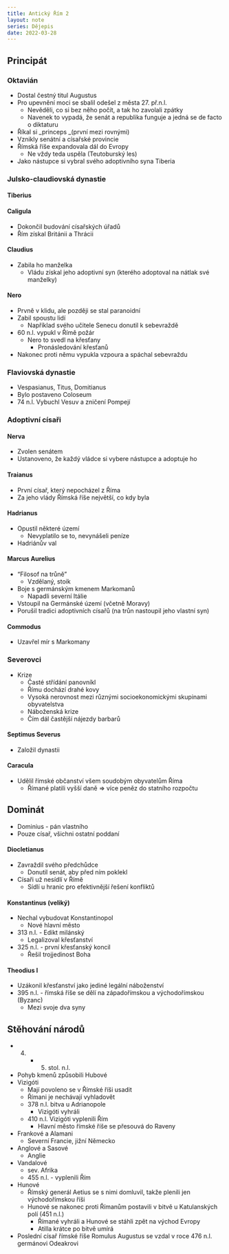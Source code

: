 ```yaml
---
title: Antický Řím 2
layout: note
series: Dějepis
date: 2022-03-28
---
```


## Principát
### Oktavián
- Dostal čestný titul Augustus
- Pro upevnění moci se sbalil odešel z města 27. př.n.l.
    - Nevěděli, co si bez něho počít, a tak ho zavolali zpátky
    - Navenek to vypadá, že senát a republika funguje a jedná se de facto o diktaturu
- Říkal si _princeps _(první mezi rovnými)
- Vznikly senátní a císařské provincie
- Římská říše expandovala dál do Evropy
    - Ne vždy teda uspěla (Teutoburský les)
- Jako nástupce si vybral svého adoptivního syna Tiberia


### Julsko-claudiovská dynastie
#### Tiberius

#### Caligula
- Dokončil budování císařských úřadů
- Řím získal Británii a Thrácii


#### Claudius
- Zabila ho manželka
    - Vládu získal jeho adoptivní syn (kterého adoptoval na nátlak své manželky)


#### Nero
- Prvně v klidu, ale později se stal paranoidní
- Zabil spoustu lidí
    - Například svého učitele Senecu donutil k sebevraždě
- 60 n.l. vypukl v Římě požár
    - Nero to svedl na křesťany
        - Pronásledování křesťanů
- Nakonec proti němu vypukla vzpoura a spáchal sebevraždu


### Flaviovská dynastie
- Vespasianus, Titus, Domitianus
- Bylo postaveno Coloseum
- 74 n.l. Vybuchl Vesuv a zničení Pompejí


### Adoptivní císaři


#### Nerva
- Zvolen senátem
- Ustanoveno, že každý vládce si vybere nástupce a adoptuje ho


#### Traianus
- První císař, který nepocházel z Říma
- Za jeho vlády Římská říše největší, co kdy byla


#### Hadrianus
- Opustil některé území
    - Nevyplatilo se to, nevynášeli peníze
- Hadriánův val


#### Marcus Aurelius

- “Filosof na trůně”
    - Vzdělaný, stoik
- Boje s germánským kmenem Markomanů
    - Napadli severní Itálie
- Vstoupil na Germánské území (včetně Moravy)
- Porušil tradici adoptivních císařů (na trůn nastoupil jeho vlastní syn)


#### Commodus
- Uzavřel mír s Markomany

### Severovci

- Krize
    - Časté střídání panovníkl
    - Římu dochází drahé kovy
    - Vysoká nerovnost mezi různými socioekonomickými skupinami obyvatelstva
    - Náboženská krize
    - Čím dál častější nájezdy barbarů


#### Septimus Severus

- Založil dynastii


#### Caracula
- Udělil římské občanství všem soudobým obyvatelům Říma
    - Římané platili vyšší daně => více peněz do statního rozpočtu


## Dominát
- Dominius - pán vlastního
- Pouze císař, všichni ostatní poddaní


#### Diocletianus
- Zavraždil svého předchůdce
    - Donutil senát, aby před ním poklekl
- Císaři už nesídlí v Římě
    - Sídlí u hranic pro efektivnější řešení konfliktů


#### Konstantinus (veliký)
- Nechal vybudovat Konstantinopol
    - Nové hlavní město
- 313 n.l. - Edikt milánský
    - Legalizoval křesťanství
- 325 n.l. - první křesťanský koncil
    - Řešil trojjedinost Boha


#### Theodius I
- Uzákonil křesťanství jako jediné legální náboženství
- 395 n.l. - římská říše se dělí na západořímskou a východořímskou (Byzanc)
    - Mezi svoje dva syny


## Stěhování národů
- 4. - 5.  stol. n.l.
- Pohyb kmenů způsobili Hubové
- Vizigóti
    - Mají povoleno se v Římské říši usadit
    - Římani je nechávají vyhladovět
    - 378 n.l. bitva u Adrianopole
        - Vizigóti vyhráli
    - 410 n.l. Vizigóti vyplenili Řím
        - Hlavní město římské říše se přesouvá do Raveny
- Frankové a Alamani
    - Severní Francie, jižní Německo
- Anglové a Sasové
    - Anglie
- Vandalové
    - sev. Afrika
    - 455 n.l. - vyplenili Řím
- Hunové
    - Římský generál Aetius se s nimi domluvil, takže plenili jen východořímskou říši
    - Hunové se nakonec proti Římanům postavili v bitvě u Katulanských polí (451 n.l.)
        - Římané vyhráli a Hunové se stáhli zpět na východ Evropy
        - Atilla krátce po bitvě umírá
- Poslední císař římské říše Romulus Augustus se vzdal v roce 476 n.l. germánovi Odeakrovi